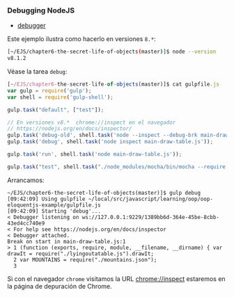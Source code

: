 ### Debugging NodeJS

* [debugger](https://nodejs.org/api/debugger.html)

Este ejemplo ilustra como hacerlo en versiones `8.*`:


```bash
[~/EJS/chapter6-the-secret-life-of-objects(master)]$ node --version
v8.1.2
```
Véase la tarea `debug`:

```js
[~/EJS/chapter6-the-secret-life-of-objects(master)]$ cat gulpfile.js
var gulp = require('gulp');
var shell = require('gulp-shell');

gulp.task("default", ["test"]);

// En versiones v8.*  chrome://inspect en el navegador
// https://nodejs.org/en/docs/inspector/
gulp.task('debug-old', shell.task('node --inspect --debug-brk main-draw-table.js'));
gulp.task('debug', shell.task('node inspect main-draw-table.js'));

gulp.task('run', shell.task('node main-draw-table.js'));

gulp.task("test", shell.task("./node_modules/mocha/bin/mocha --require should"));
```
Arrancamos:
```
~/EJS/chapter6-the-secret-life-of-objects(master)]$ gulp debug
[09:42:09] Using gulpfile ~/local/src/javascript/learning/oop/oop-eloquentjs-example/gulpfile.js
[09:42:09] Starting 'debug'...
< Debugger listening on ws://127.0.0.1:9229/1389bb6d-364e-45be-8cbb-43ed4cc740e9
< For help see https://nodejs.org/en/docs/inspector
< Debugger attached.
Break on start in main-draw-table.js:1
> 1 (function (exports, require, module, __filename, __dirname) { var drawIt = require("./lyingoutatable.js").drawIt;
  2 var MOUNTAINS = require("./mountains.json");
  3 
```

Si con el navegador `chrome` visitamos la URL
[chrome://inspect](chrome://inspect)
estaremos en la página de depuración de Chrome.

